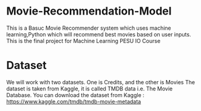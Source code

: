 # Movie-Recommendation-Model
This is a Basuc Movie Recommender system which uses machine learning,Python  which will recommend best movies based on user inputs.
This is the final project for Machine Learning PESU IO Course

# Dataset
We will work with two datasets. One is Credits, and the other is Movies The dataset is taken from Kaggle, it is called TMDB data i.e. The Movie Database. You can download the dataset from Kaggle : https://www.kaggle.com/tmdb/tmdb-movie-metadata




